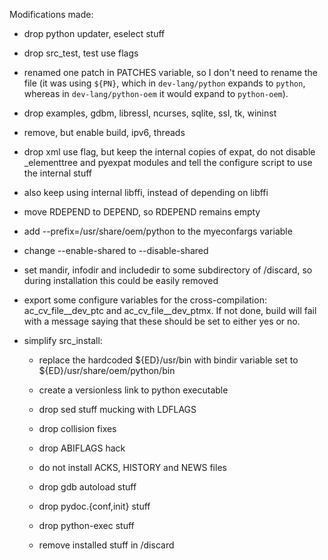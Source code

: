 Modifications made:

- drop python updater, eselect stuff

- drop src_test, test use flags

- renamed one patch in PATCHES variable, so I don't need to rename the
  file (it was using `${PN}`, which in `dev-lang/python` expands to
  `python`, whereas in `dev-lang/python-oem` it would expand to
  `python-oem`).

- drop examples, gdbm, libressl, ncurses, sqlite, ssl, tk, wininst

- remove, but enable build, ipv6, threads

- drop xml use flag, but keep the internal copies of expat, do not
  disable _elementtree and pyexpat modules and tell the configure
  script to use the internal stuff

- also keep using internal libffi, instead of depending on libffi

- move RDEPEND to DEPEND, so RDEPEND remains empty

- add --prefix=/usr/share/oem/python to the myeconfargs variable

- change --enable-shared to --disable-shared

- set mandir, infodir and includedir to some subdirectory of /discard,
  so during installation this could be easily removed

- export some configure variables for the cross-compilation:
  ac_cv_file__dev_ptc and ac_cv_file__dev_ptmx. If not done, build
  will fail with a message saying that these should be set to either
  yes or no.

- simplify src_install:

  - replace the hardcoded ${ED}/usr/bin with bindir variable set to
    ${ED}/usr/share/oem/python/bin

  - create a versionless link to python executable

  - drop sed stuff mucking with LDFLAGS

  - drop collision fixes

  - drop ABIFLAGS hack

  - do not install ACKS, HISTORY and NEWS files

  - drop gdb autoload stuff

  - drop pydoc.{conf,init} stuff

  - drop python-exec stuff

  - remove installed stuff in /discard
